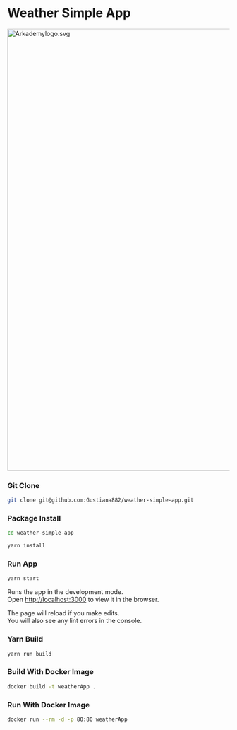 # Weather Simple App

<div>
  <img src="https://user-images.githubusercontent.com/55304067/139524222-1a4ac68b-e46c-4e19-9d6d-14ed7103fa2d.png" width="1000px" alt="Arkademylogo.svg" />
</div>

### Git Clone
```bash
git clone git@github.com:Gustiana882/weather-simple-app.git
```

### Package Install

```bash
cd weather-simple-app

yarn install
```

### Run App
```bash
yarn start
```

Runs the app in the development mode.\
Open [http://localhost:3000](http://localhost:3000) to view it in the browser.

The page will reload if you make edits.\
You will also see any lint errors in the console.

### Yarn Build
```bash
yarn run build
``` 

### Build With Docker Image
```bash
docker build -t weatherApp .
```

### Run With Docker Image
```bash
docker run --rm -d -p 80:80 weatherApp
```
